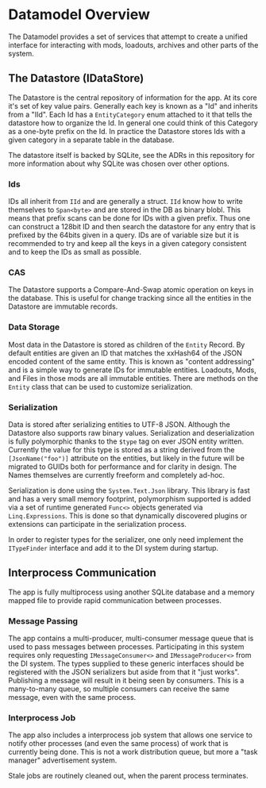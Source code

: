 # Datamodel Overview

The Datamodel provides a set of services that attempt to create a unified interface for interacting with mods, loadouts, 
archives and other parts of the system. 

## The Datastore (IDataStore)
The Datastore is the central repository of information for the app. At its core it's set of key value pairs. Generally 
each key is known as a "Id" and inherits from a "IId". Each Id has a `EntityCategory` enum attached to it that tells the
datastore how to organize the Id. In general one could think of this Category as a one-byte prefix on the Id. In practice
the Datastore stores Ids with a given category in a separate table in the database.

The datastore itself is backed by SQLite, see the ADRs in this repository for more information about why SQLite was chosen
over other options. 

### Ids
IDs all inherit from `IId` and are generally a struct. `IId` know how to write themselves to `Span<byte>` and are stored
in the DB as binary blobl. This means that prefix scans can be done for IDs with a given prefix. Thus one can construct
a 128bit ID and then search the datastore for any entry that is prefixed by the 64bits given in a query. IDs are of variable
size but it is recommended to try and keep all the keys in a given category consistent and to keep the IDs as small as possible. 

### CAS
The Datastore supports a Compare-And-Swap atomic operation on keys in the database. This is useful for change tracking since
all the entities in the Datastore are immutable records.

### Data Storage
Most data in the Datastore is stored as children of the `Entity` Record. By default entities are given an ID that matches
the xxHash64 of the JSON encoded content of the same entity. This is known as "content addressing" and is a simple way to 
generate IDs for immutable entities. Loadouts, Mods, and Files in those mods are all immutable entities. There are methods
on the `Entity` class that can be used to customize serialization. 

### Serialization
Data is stored after serializing entities to UTF-8 JSON. Although the Datastore also supports raw binary values. Serialization
and deserialization is fully polymorphic thanks to the `$type` tag on ever JSON entity written. Currently the value for this
type is stored as a string derived from the `[JsonName("foo")]` attribute on the entities, but likely in the future will
be migrated to GUIDs both for performance and for clarity in design. The Names themselves are currently freeform and completely
ad-hoc. 

Serialization is done using the `System.Text.Json` library. This library is fast and has a very small memory footprint, 
polymorphism supported is added via a set of runtime generated `Func<>` objects generated via `Linq.Expressions`. This is
done so that dynamically discovered plugins or extensions can participate in the serialization process.

In order to register types for the serializer, one only need implement the `ITypeFinder` interface and add it to the DI
system during startup. 

## Interprocess Communication
The app is fully multiprocess using another SQLite database and a memory mapped file to provide rapid communication between
processes.

### Message Passing
The app contains a multi-producer, multi-consumer message queue that is used to pass messages between processes. Participating
in this system requires only requesting `IMessageConsumer<>` and `IMessageProducer<>` from the DI system. The types supplied
to these generic interfaces should be registered with the JSON serializers but aside from that it "just works". Publishing 
a message will result in it being seen by consumers. This is a many-to-many queue, so multiple consumers can receive the same
message, even with the same process. 

### Interprocess Job
The app also includes a interprocess job system that allows one service to notify other processes (and even the same process)
of work that is currently being done. This is not a work distribution queue, but more a "task manager" advertisement system. 

Stale jobs are routinely cleaned out, when the parent process terminates.


